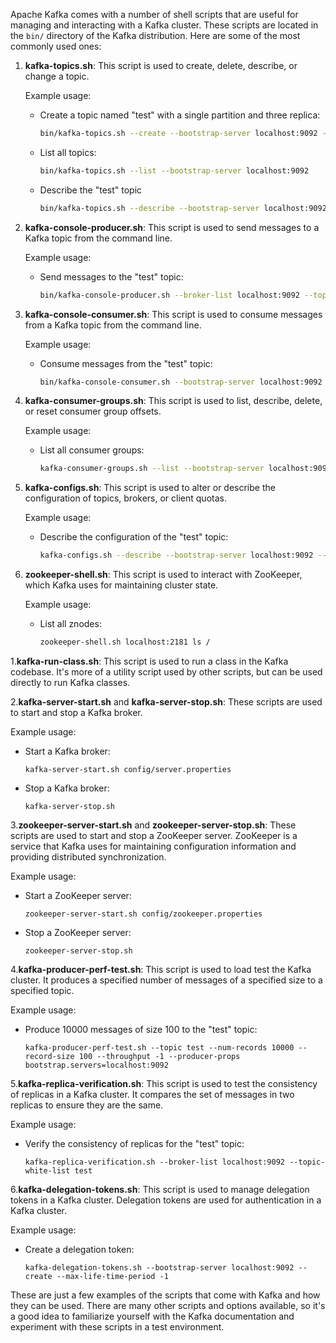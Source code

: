 Apache Kafka comes with a number of shell scripts that are useful for managing and interacting with a Kafka cluster. These scripts are located in the `bin/` directory of the Kafka distribution. Here are some of the most commonly used ones:

1. **kafka-topics.sh**: This script is used to create, delete, describe, or change a topic.

   Example usage:
   - Create a topic named "test" with a single partition and three replica:

     ```bash
     bin/kafka-topics.sh --create --bootstrap-server localhost:9092 --replication-factor 3 --partitions 1 --topic test
     ```

   - List all topics:

     ```bash
     bin/kafka-topics.sh --list --bootstrap-server localhost:9092
     ```

   - Describe the "test" topic

     ```bash
     bin/kafka-topics.sh --describe --bootstrap-server localhost:9092 --topic test
     ```

2. **kafka-console-producer.sh**: This script is used to send messages to a Kafka topic from the command line.

   Example usage:
   - Send messages to the "test" topic:

     ```bash
     bin/kafka-console-producer.sh --broker-list localhost:9092 --topic test
     ```

3. **kafka-console-consumer.sh**: This script is used to consume messages from a Kafka topic from the command line.

   Example usage:
   - Consume messages from the "test" topic:

     ```bash
     bin/kafka-console-consumer.sh --bootstrap-server localhost:9092 --topic test --from-beginning
     ```

4. **kafka-consumer-groups.sh**: This script is used to list, describe, delete, or reset consumer group offsets.

   Example usage:
   - List all consumer groups:

     ```bash
     kafka-consumer-groups.sh --list --bootstrap-server localhost:9092
     ```

5. **kafka-configs.sh**: This script is used to alter or describe the configuration of topics, brokers, or client quotas.

   Example usage:
   - Describe the configuration of the "test" topic:

     ```bash
     kafka-configs.sh --describe --bootstrap-server localhost:9092 --entity-type topics --entity-name test
     ```

6. **zookeeper-shell.sh**: This script is used to interact with ZooKeeper, which Kafka uses for maintaining cluster state.

   Example usage:
   - List all znodes:

     ```bash
     zookeeper-shell.sh localhost:2181 ls /
     ```

1.**kafka-run-class.sh**: This script is used to run a class in the Kafka codebase. It's more of a utility script used by other scripts, but can be used directly to run Kafka classes.

2.**kafka-server-start.sh** and **kafka-server-stop.sh**: These scripts are used to start and stop a Kafka broker.

   Example usage:

- Start a Kafka broker:

     ```
     kafka-server-start.sh config/server.properties
     ```

- Stop a Kafka broker:

     ```
     kafka-server-stop.sh
     ```

3.**zookeeper-server-start.sh** and **zookeeper-server-stop.sh**: These scripts are used to start and stop a ZooKeeper server. ZooKeeper is a service that Kafka uses for maintaining configuration information and providing distributed synchronization.

   Example usage:

- Start a ZooKeeper server:

     ```
     zookeeper-server-start.sh config/zookeeper.properties
     ```

- Stop a ZooKeeper server:

     ```
     zookeeper-server-stop.sh
     ```

4.**kafka-producer-perf-test.sh**: This script is used to load test the Kafka cluster. It produces a specified number of messages of a specified size to a specified topic.

   Example usage:

- Produce 10000 messages of size 100 to the "test" topic:

     ```
     kafka-producer-perf-test.sh --topic test --num-records 10000 --record-size 100 --throughput -1 --producer-props bootstrap.servers=localhost:9092
     ```

5.**kafka-replica-verification.sh**: This script is used to test the consistency of replicas in a Kafka cluster. It compares the set of messages in two replicas to ensure they are the same.

   Example usage:

- Verify the consistency of replicas for the "test" topic:

     ```
     kafka-replica-verification.sh --broker-list localhost:9092 --topic-white-list test
     ```

6.**kafka-delegation-tokens.sh**: This script is used to manage delegation tokens in a Kafka cluster. Delegation tokens are used for authentication in a Kafka cluster.

   Example usage:

- Create a delegation token:

     ```
     kafka-delegation-tokens.sh --bootstrap-server localhost:9092 --create --max-life-time-period -1
     ```

These are just a few examples of the scripts that come with Kafka and how they can be used. There are many other scripts and options available, so it's a good idea to familiarize yourself with the Kafka documentation and experiment with these scripts in a test environment.

